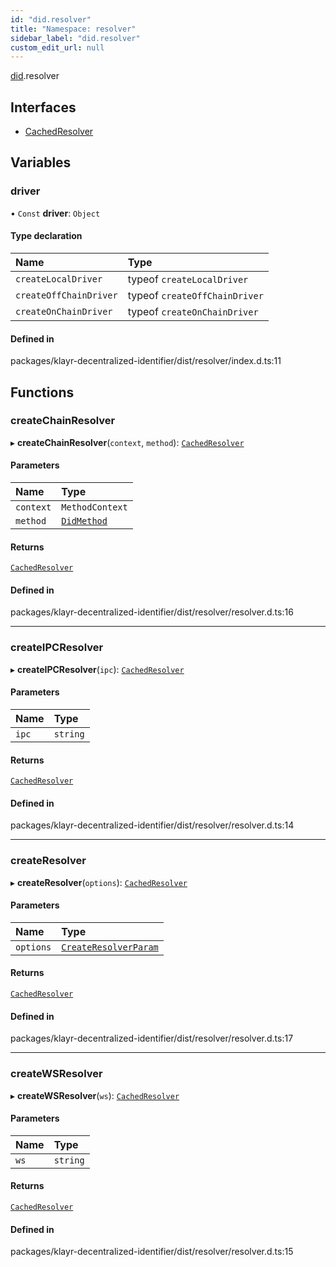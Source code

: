 ```yaml
---
id: "did.resolver"
title: "Namespace: resolver"
sidebar_label: "did.resolver"
custom_edit_url: null
---
```


[did](did.md).resolver

## Interfaces

- [CachedResolver](../interfaces/did.resolver.CachedResolver.md)

## Variables

### driver

• `Const` **driver**: `Object`

#### Type declaration

| Name | Type |
| :------ | :------ |
| `createLocalDriver` | typeof `createLocalDriver` |
| `createOffChainDriver` | typeof `createOffChainDriver` |
| `createOnChainDriver` | typeof `createOnChainDriver` |

#### Defined in

packages/klayr-decentralized-identifier/dist/resolver/index.d.ts:11

## Functions

### createChainResolver

▸ **createChainResolver**(`context`, `method`): [`CachedResolver`](../interfaces/did.resolver.CachedResolver.md)

#### Parameters

| Name | Type |
| :------ | :------ |
| `context` | `MethodContext` |
| `method` | [`DidMethod`](../interfaces/did.DidMethod.md) |

#### Returns

[`CachedResolver`](../interfaces/did.resolver.CachedResolver.md)

#### Defined in

packages/klayr-decentralized-identifier/dist/resolver/resolver.d.ts:16

___

### createIPCResolver

▸ **createIPCResolver**(`ipc`): [`CachedResolver`](../interfaces/did.resolver.CachedResolver.md)

#### Parameters

| Name | Type |
| :------ | :------ |
| `ipc` | `string` |

#### Returns

[`CachedResolver`](../interfaces/did.resolver.CachedResolver.md)

#### Defined in

packages/klayr-decentralized-identifier/dist/resolver/resolver.d.ts:14

___

### createResolver

▸ **createResolver**(`options`): [`CachedResolver`](../interfaces/did.resolver.CachedResolver.md)

#### Parameters

| Name | Type |
| :------ | :------ |
| `options` | [`CreateResolverParam`](did.md#createresolverparam) |

#### Returns

[`CachedResolver`](../interfaces/did.resolver.CachedResolver.md)

#### Defined in

packages/klayr-decentralized-identifier/dist/resolver/resolver.d.ts:17

___

### createWSResolver

▸ **createWSResolver**(`ws`): [`CachedResolver`](../interfaces/did.resolver.CachedResolver.md)

#### Parameters

| Name | Type |
| :------ | :------ |
| `ws` | `string` |

#### Returns

[`CachedResolver`](../interfaces/did.resolver.CachedResolver.md)

#### Defined in

packages/klayr-decentralized-identifier/dist/resolver/resolver.d.ts:15
